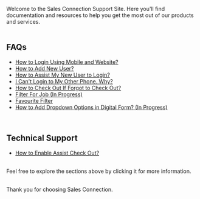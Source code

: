 Welcome to the Sales Connection Support Site. Here you'll find documentation and resources to help you get the most out of our products and services.<br><br>

## FAQs

- [How to Login Using Mobile and Website?](Login.md)
- [How to Add New User?](Add_New_User.md)
- [How to Assist My New User to Login?](New_User_Login.md)
- [I Can't Login to My Other Phone. Why?](IMEI.md)
- [How to Check Out If Forgot to Check Out?](Assist_Check_Out.md)
- [Filter For Job (In Progress)](Filter_For_Job.md)
- [Favourite Filter](Favourite_Filter.md)
- [How to Add Dropdown Options in Digital Form? (In Progress)](Dropdown_Options.md)

<br>

## Technical Support

- [How to Enable Assist Check Out?](Enable_Assist_Check_Out.md)

<br>
Feel free to explore the sections above by clicking it for more information.<br><br>

Thank you for choosing Sales Connection.
